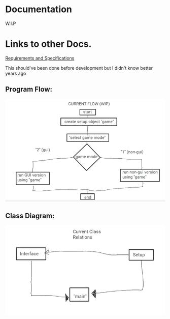 # Documentation

W.I.P
# Links to other Docs.
[Requirements and Specifications](documentations/req-spec.md)

This should've been done before development but I didn't know better years ago 

## Program Flow:

![Image of program Flow](documentation/current-flow.PNG)


## Class Diagram:

![Image of relationship between classes](documentation/class-diagram.PNG)
